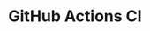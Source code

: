 # GitHub Actions CI










































































































































































































































































































































































































































































































































































































































































































































































































































































































































































































































































































































































































































































































































































































































































































































































































































































































































































































































































































































































































































































































































































































































































































































































































































































































































































































































































































































































































































































































